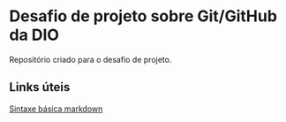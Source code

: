 # Desafio de projeto sobre Git/GitHub da DIO
Repositório criado para o desafio de projeto.

## Links úteis
[Sintaxe básica markdown](https://www.markdownguide.org/basic-syntax/)
